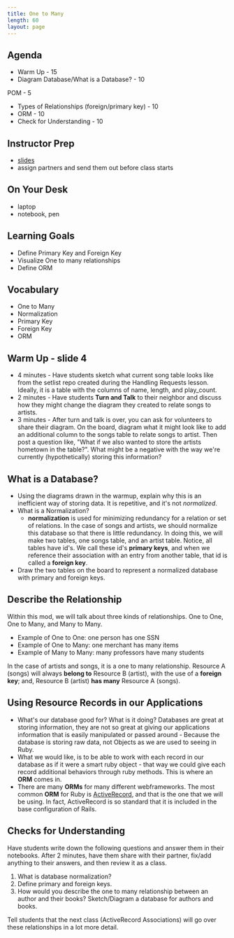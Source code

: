 ```yaml
---
title: One to Many
length: 60
layout: page
---
```


## Agenda
- Warm Up - 15
- Diagram Database/What is a Database? - 10

POM - 5

- Types of Relationships (foreign/primary key) - 10
- ORM - 10
- Check for Understanding - 10


## Instructor Prep

- [slides](https://docs.google.com/presentation/d/1LZgF487R2xW7_T1sFcLwJdyZFu1-UAS8mDBH-31Onsw/edit?usp=sharing)
- assign partners and send them out before class starts

## On Your Desk

- laptop
- notebook, pen

## Learning Goals

* Define Primary Key and Foreign Key
* Visualize One to many relationships
* Define ORM


## Vocabulary  

* One to Many
* Normalization
* Primary Key
* Foreign Key
* ORM


## Warm Up - slide 4


* 4 minutes - Have students sketch what current song table looks like from the setlist repo created during the Handling Requests lesson. Ideally, it is a table with the columns of name, length, and play_count.
* 2 minutes - Have students **Turn and Talk** to their neighbor and discuss how they might change the diagram they created to relate songs to artists.
* 3 minutes - After turn and talk is over, you can ask for volunteers to share their diagram. On the board, diagram what it might look like to add an additional column to the songs table to relate songs to artist. Then post a question like, "What if we also wanted to store the artists hometown in the table?". What might be a negative with the way we're currently (hypothetically) storing this information?


## What is a Database?

* Using the diagrams drawn in the warmup, explain why this is an inefficient way of storing data. It is repetitive, and it's not _normalized_.
* What is a Normalization?
  - **normalization** is used for minimizing redundancy for a relation or set of relations. In the case of songs and artists, we should normalize this database so that there is little redundancy. In doing this, we will make two tables, one songs table, and an artist table. Notice, all tables have id's. We call these id's **primary keys**, and when we reference their association with an entry from another table, that id is called a **foreign key**.
* Draw the two tables on the board to represent a normalized database with primary and foreign keys.



## Describe the Relationship

Within this mod, we will talk about three kinds of relationships. One to One, One to Many, and Many to Many.
- Example of One to One: one person has one SSN
- Example of One to Many: one merchant has many items
- Example of Many to Many: many professors have many students

In the case of artists and songs, it is a one to many relationship. Resource A (songs) will always **belong to** Resource B (artist), with the use of a **foreign key**; and, Resource B (artist) **has many** Resource A (songs).

## Using Resource Records in our Applications
- What's our database good for? What is it doing? Databases are great at storing information, they are not so great at giving our applications information that is easily manipulated or passed around - Because the database is storing raw data, not Objects as we are used to seeing in Ruby.
- What we would like, is to be able to work with each record in our database as if it were a smart ruby object - that way we could give each record additional behaviors through ruby methods.  This is where an **ORM** comes in.  
- There are many **ORMs** for many different webframeworks.  The most common **ORM** for Ruby is [ActiveRecord](https://guides.rubyonrails.org/active_record_basics.html), and that is the one that we will be using. In fact, ActiveRecord is so standard that it is included in the base configuration of Rails.

## Checks for Understanding

Have students write down the following questions and answer them in their notebooks. After 2 minutes, have them share with their partner, fix/add anything to their answers, and then review it as a class.

1. What is database normalization?
1. Define primary and foreign keys.
1. How would you describe the one to many relationship between an author and their books? Sketch/Diagram a database for authors and books.

Tell students that the next class (ActiveRecord Associations) will go over these relationships in a lot more detail.
